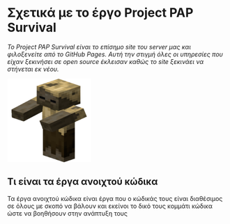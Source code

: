 # Σχετικά με το έργο Project PAP Survival

*Το Project PAP Survival είναι το επίσημο site του server μας και φιλοξενείτε από το GitHub Pages. Αυτή την στιγμή όλες οι υπηρεσίες που είχαν ξεκινήσει σε open source έκλεισαν καθώς το site ξεκινάει να στήνεται εκ νέου.*

![Thumbnail of Project PAP Survival](docs/media/android-chrome-192x192.png)

## Τι είναι τα έργα ανοιχτού κώδικα

Τα έργα ανοιχτού κώδικα είναι έργα που ο κώδικάς τους είναι διαθέσιμος σε όλους με σκοπό να βάλουν και εκείνοι το δικό τους κομμάτι κώδικα ώστε να βοηθήσουν στην ανάπτυξη τους
